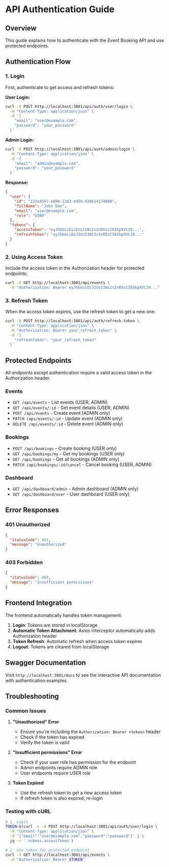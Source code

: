 # API Authentication Guide

## Overview
This guide explains how to authenticate with the Event Booking API and use protected endpoints.

## Authentication Flow

### 1. Login
First, authenticate to get access and refresh tokens:

**User Login:**
```bash
curl -X POST http://localhost:3001/api/auth/user/login \
  -H "Content-Type: application/json" \
  -d '{
    "email": "user@example.com",
    "password": "your_password"
  }'
```

**Admin Login:**
```bash
curl -X POST http://localhost:3001/api/auth/admin/login \
  -H "Content-Type: application/json" \
  -d '{
    "email": "admin@example.com",
    "password": "your_password"
  }'
```

**Response:**
```json
{
  "user": {
    "id": "123e4567-e89b-12d3-a456-426614174000",
    "fullName": "John Doe",
    "email": "user@example.com",
    "role": "USER"
  },
  "tokens": {
    "accessToken": "eyJhbGciOiJIUzI1NiIsInR5cCI6IkpXVCJ9...",
    "refreshToken": "eyJhbGciOiJIUzI1NiIsInR5cCI6IkpXVCJ9..."
  }
}
```

### 2. Using Access Token
Include the access token in the Authorization header for protected endpoints:

```bash
curl -X GET http://localhost:3001/api/events \
  -H "Authorization: Bearer eyJhbGciOiJIUzI1NiIsInR5cCI6IkpXVCJ9..."
```

### 3. Refresh Token
When the access token expires, use the refresh token to get a new one:

```bash
curl -X POST http://localhost:3001/api/auth/refresh-token \
  -H "Content-Type: application/json" \
  -H "Authorization: Bearer your_refresh_token" \
  -d '{
    "refreshToken": "your_refresh_token"
  }'
```

## Protected Endpoints

All endpoints except authentication require a valid access token in the Authorization header.

### Events
- `GET /api/events` - List events (USER, ADMIN)
- `GET /api/events/:id` - Get event details (USER, ADMIN)
- `POST /api/events` - Create event (ADMIN only)
- `PATCH /api/events/:id` - Update event (ADMIN only)
- `DELETE /api/events/:id` - Delete event (ADMIN only)

### Bookings
- `POST /api/bookings` - Create booking (USER only)
- `GET /api/bookings/my` - Get my bookings (USER only)
- `GET /api/bookings` - Get all bookings (ADMIN only)
- `PATCH /api/bookings/:id/cancel` - Cancel booking (USER, ADMIN)

### Dashboard
- `GET /api/dashboard/admin` - Admin dashboard (ADMIN only)
- `GET /api/dashboard/user` - User dashboard (USER only)

## Error Responses

### 401 Unauthorized
```json
{
  "statusCode": 401,
  "message": "Unauthorized"
}
```

### 403 Forbidden
```json
{
  "statusCode": 403,
  "message": "Insufficient permissions"
}
```

## Frontend Integration

The frontend automatically handles token management:

1. **Login**: Tokens are stored in localStorage
2. **Automatic Token Attachment**: Axios interceptor automatically adds Authorization header
3. **Token Refresh**: Automatic refresh when access token expires
4. **Logout**: Tokens are cleared from localStorage

## Swagger Documentation

Visit `http://localhost:3001/docs` to see the interactive API documentation with authentication examples.

## Troubleshooting

### Common Issues

1. **"Unauthorized" Error**
   - Ensure you're including the `Authorization: Bearer <token>` header
   - Check if the token has expired
   - Verify the token is valid

2. **"Insufficient permissions" Error**
   - Check if your user role has permission for the endpoint
   - Admin endpoints require ADMIN role
   - User endpoints require USER role

3. **Token Expired**
   - Use the refresh token to get a new access token
   - If refresh token is also expired, re-login

### Testing with cURL

```bash
# 1. Login
TOKEN=$(curl -s -X POST http://localhost:3001/api/auth/user/login \
  -H "Content-Type: application/json" \
  -d '{"email":"user@example.com","password":"password"}' | \
  jq -r '.tokens.accessToken')

# 2. Use token for protected endpoint
curl -X GET http://localhost:3001/api/events \
  -H "Authorization: Bearer $TOKEN"
```

